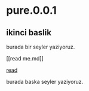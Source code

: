 # pure.0.0.1

## ikinci baslik

burada bir seyler yaziyoruz.

[[read me.md]]

[read](readme.md)

burada baska seyler yaziyoruz.
